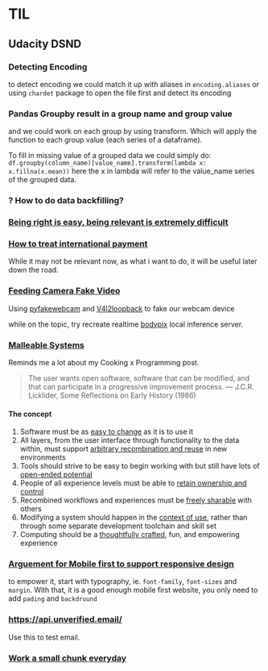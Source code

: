 # TIL

## Udacity DSND

### Detecting Encoding

to detect encoding we could match it up with aliases in `encoding.aliases` or using `chardet` package to open the file first and detect its encoding

### Pandas Groupby result in a group name and group value
and we could work on each group by using transform. Which will apply the function to each group value (each series of a dataframe).

To fill in missing value of a grouped data we could simply do:
`df.groupby(column_name)[value_name].transform(lambda x: x.fillna(x.mean))`
here the x in lambda will refer to the value_name series of the grouped data.

### ? How to do data backfilling?

### [Being right is easy, being relevant is extremely difficult](http://nibblestew.blogspot.com/2020/04/your-statement-is-100-correct-but.html?m=1)

### [How to treat international payment](https://blog.jurn.io/international-payments-freelancers/)

While it may not be relevant now, as what i want to do, it will be useful later down the road.

### [Feeding Camera Fake Video](https://elder.dev/posts/open-source-virtual-background/)

Using [pyfakewebcam](https://elder.dev/posts/open-source-virtual-background/) and [V4l2loopback](https://github.com/umlaeute/v4l2loopback) to fake our webcam device

while on the topic, try recreate realtime [bodypix](https://github.com/umlaeute/v4l2loopback) local inference server.

### [Malleable Systems](https://malleable.systems/)

Reminds me a lot about my Cooking x Programming post.
>The user wants open software, software that can be modified, and that can participate in a progressive improvement process.
>— J.C.R. Licklider, Some Reflections on Early History (1986)

#### The concept
1. Software must be as [easy to change](https://malleable.systems/mission/#1-easy-to-change) as it is to use it
2. All layers, from the user interface through functionality to the data within, must support [arbitrary recombination and reuse](https://malleable.systems/mission/#2-arbitrary-recombination-and-reuse) in new environments
3. Tools should strive to be easy to begin working with but still have lots of [open-ended potential](https://malleable.systems/mission/#2-arbitrary-recombination-and-reuse)
4. People of all experience levels must be able to [retain ownership and control](https://malleable.systems/mission/#4-retain-ownership-and-control)
5. Recombined workflows and experiences must be [freely sharable](https://malleable.systems/mission/#5-freely-sharable) with others
6. Modifying a system should happen in the [context of use](https://malleable.systems/mission/#6-modifying-in-the-context-of-use), rather than through some separate development toolchain and skill set
7. Computing should be a [thoughtfully crafted](https://malleable.systems/mission/#7-thoughtfully-crafted), fun, and empowering experience

### [Arguement for Mobile first to support responsive design](https://dev.to/kevinpowell/stop-making-responsive-websites-the-hard-way-kgb)

to empower it, start with typography, ie. `font-family`, `font-sizes` and `margin`. With that, it is a good enough mobile first website, you only need to add `pading` and `backdround`

### https://api.unverified.email/

Use this to test email.

### [Work a small chunk everyday](https://austinkleon.com/2013/12/29/something-small-every-day/)

